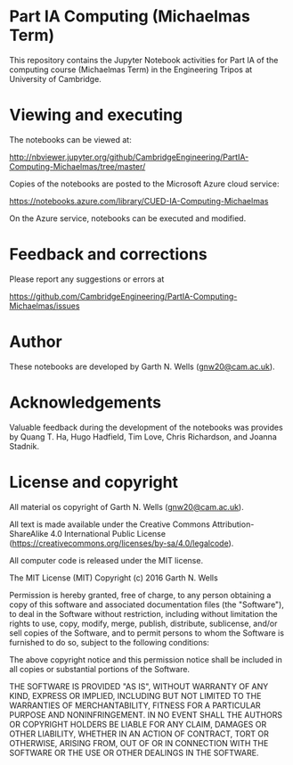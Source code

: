 # Part IA Computing (Michaelmas Term)

This repository contains the Jupyter Notebook activities for Part IA
of the computing course (Michaelmas Term) in the Engineering Tripos at
University of Cambridge.


# Viewing and executing

The notebooks can be viewed at:

http://nbviewer.jupyter.org/github/CambridgeEngineering/PartIA-Computing-Michaelmas/tree/master/

Copies of the notebooks are posted to the Microsoft Azure cloud
service:

https://notebooks.azure.com/library/CUED-IA-Computing-Michaelmas

On the Azure service, notebooks can be executed and modified.


# Feedback and corrections

Please report any suggestions or errors at

https://github.com/CambridgeEngineering/PartIA-Computing-Michaelmas/issues


# Author

These notebooks are developed by Garth N. Wells (<gnw20@cam.ac.uk>).


# Acknowledgements

Valuable feedback during the development of the notebooks was provides
by Quang T. Ha, Hugo Hadfield, Tim Love, Chris Richardson, and Joanna
Stadnik.


# License and copyright

All material os copyright of Garth N. Wells (<gnw20@cam.ac.uk>).

All text is made available under the Creative Commons
Attribution-ShareAlike 4.0 International Public License
(https://creativecommons.org/licenses/by-sa/4.0/legalcode).

All computer code is released under the MIT license.


The MIT License (MIT)
Copyright (c) 2016 Garth N. Wells

Permission is hereby granted, free of charge, to any person obtaining
a copy of this software and associated documentation files (the
"Software"), to deal in the Software without restriction, including
without limitation the rights to use, copy, modify, merge, publish,
distribute, sublicense, and/or sell copies of the Software, and to
permit persons to whom the Software is furnished to do so, subject to
the following conditions:

The above copyright notice and this permission notice shall be
included in all copies or substantial portions of the Software.

THE SOFTWARE IS PROVIDED "AS IS", WITHOUT WARRANTY OF ANY KIND,
EXPRESS OR IMPLIED, INCLUDING BUT NOT LIMITED TO THE WARRANTIES OF
MERCHANTABILITY, FITNESS FOR A PARTICULAR PURPOSE AND
NONINFRINGEMENT. IN NO EVENT SHALL THE AUTHORS OR COPYRIGHT HOLDERS BE
LIABLE FOR ANY CLAIM, DAMAGES OR OTHER LIABILITY, WHETHER IN AN ACTION
OF CONTRACT, TORT OR OTHERWISE, ARISING FROM, OUT OF OR IN CONNECTION
WITH THE SOFTWARE OR THE USE OR OTHER DEALINGS IN THE SOFTWARE.
